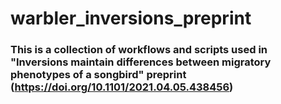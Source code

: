 # warbler_inversions_preprint


### This is a collection of workflows and scripts used in "Inversions maintain differences between migratory phenotypes of a songbird" preprint (https://doi.org/10.1101/2021.04.05.438456)

